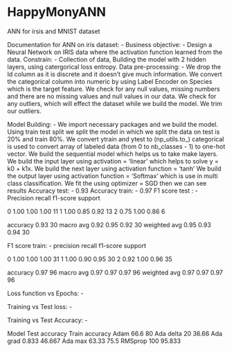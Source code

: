 # HappyMonyANN
ANN for irsis and MNIST dataset

Documentation for ANN on iris dataset: -
Business objective: - Design a Neural Network on IRIS data where the activation function learned from the data.
Constrain: - Collection of data, Building the model with 2 hidden layers, using catergorical loss entropy.
Data pre-processing: - We drop the Id column as it is discrete and it doesn’t give much information.
We convert the categorical column into numeric by using Label Encoder on Species which is the target feature.
We check for any null values, missing numbers and there are no missing values and null values in our data.
We check for any outliers, which will effect the dataset while we build the model.
We trim our outliers.
   
  
Model Building: -
We import necessary packages and we build the model.
Using train test split we split the model in which we split the data on test is 20% and train 80%.
We convert ytrain and ytest to (np_utils.to_) categorical is used to convert array of labeled data (from 0 to nb_classes - 1) to one-hot vector.
We build the sequential model which helps us to take make layers.
We build the input layer using activation = ‘linear’ which helps to solve y = k0 + k1x.
We build the next layer using activation function = ‘tanh’
We build the output layer using activation function = ‘Softmax’ which is use in multi class classification.
We fit the using optimizer = SGD then we can see results
Accuracy test: - 0.93
Accuracy train: - 0.97
F1 score test : -
Precision 	recall 		f1-score 	support

0 		1.00 		1.00 		1.00 		11
1 		1.00 		0.85 		0.92 		13
2 		0.75 		1.00 		0.86 		6

accuracy 					0.93 		30
macro avg 	0.92 		0.95 		0.92 		30
weighted avg 	0.95 		0.93 		0.94 		30

F1 score train: -
precision 	recall 		f1-score 	support

0 		1.00 		1.00 		1.00 		31
1 		1.00 		0.90 		0.95 		30
2 		0.92 		1.00 		0.96 		35

accuracy 					0.97 		96
macro avg 	0.97 		0.97 		0.97 		96
weighted avg 	0.97 		0.97 		0.97 		96

Loss function vs Epochs: -
 



Training vs Test loss: -
 

Training vs Test Accuracy: -
 
Model 	Test accuracy	Train accuracy
Adam	66.6	80
Ada delta	20	36.66
Ada grad	0.833	46.667
Ada max	63.33	75.5
RMSprop	100	95.833
 

